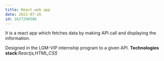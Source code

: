 ```yaml
---
title: React web app
date: 2021-07-26
id: 1627296586
---
```

It is a react app which fetches data by making API call and displaying the information.

<!---more--->

Designed in the LGM-VIP internship program to a given API.
**Technologies stack**:*Reactjs,HTML,CSS*